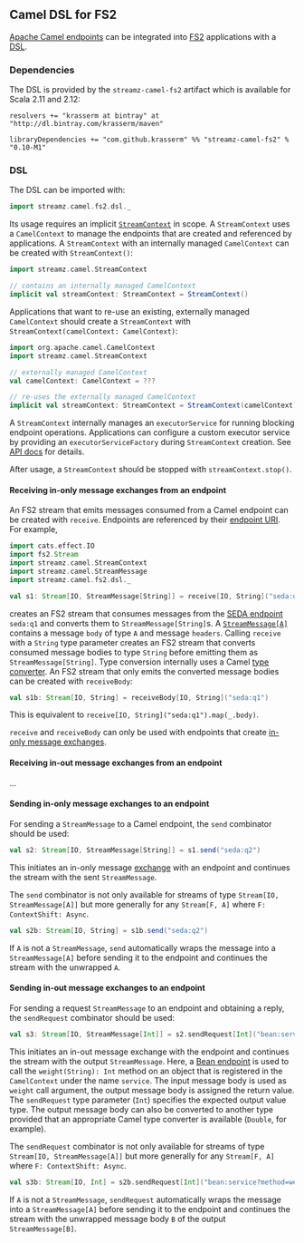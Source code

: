 Camel DSL for FS2
-----------------

[Apache Camel endpoints](http://camel.apache.org/components.html) can be integrated into [FS2](https://github.com/functional-streams-for-scala/fs2) applications with a [DSL](#dsl).
 
### Dependencies

The DSL is provided by the `streamz-camel-fs2` artifact which is available for Scala 2.11 and 2.12:

    resolvers += "krasserm at bintray" at "http://dl.bintray.com/krasserm/maven"

    libraryDependencies += "com.github.krasserm" %% "streamz-camel-fs2" % "0.10-M1"

<a name="dsl"></a>
### DSL

The DSL can be imported with:

```scala
import streamz.camel.fs2.dsl._
```

Its usage requires an implicit [`StreamContext`](http://krasserm.github.io/streamz/scala-2.12/unidoc/streamz/camel/StreamContext.html) in scope. A `StreamContext` uses a `CamelContext` to manage the endpoints that are created and referenced by applications. A `StreamContext` with an internally managed `CamelContext` can be created with `StreamContext()`:

```scala
import streamz.camel.StreamContext

// contains an internally managed CamelContext 
implicit val streamContext: StreamContext = StreamContext()
```

Applications that want to re-use an existing, externally managed `CamelContext` should create a `StreamContext` with  `StreamContext(camelContext: CamelContext)`: 

```scala
import org.apache.camel.CamelContext
import streamz.camel.StreamContext

// externally managed CamelContext
val camelContext: CamelContext = ???

// re-uses the externally managed CamelContext
implicit val streamContext: StreamContext = StreamContext(camelContext)
```
A `StreamContext` internally manages an `executorService` for running blocking endpoint operations. Applications can configure a custom executor service by providing an `executorServiceFactory` during `StreamContext` creation. See [API docs](http://krasserm.github.io/streamz/scala-2.12/unidoc/streamz/camel/StreamContext$.html) for details.

After usage, a `StreamContext` should be stopped with `streamContext.stop()`. 

#### Receiving in-only message exchanges from an endpoint

An FS2 stream that emits messages consumed from a Camel endpoint can be created with `receive`. Endpoints are referenced by their [endpoint URI](http://camel.apache.org/uris.html). For example,

```scala
import cats.effect.IO
import fs2.Stream
import streamz.camel.StreamContext 
import streamz.camel.StreamMessage 
import streamz.camel.fs2.dsl._

val s1: Stream[IO, StreamMessage[String]] = receive[IO, String]("seda:q1")
```

creates an FS2 stream that consumes messages from the [SEDA endpoint](http://camel.apache.org/seda.html) `seda:q1` and converts them to `StreamMessage[String]`s. A [`StreamMessage[A]`](http://krasserm.github.io/streamz/scala-2.12/unidoc/streamz/camel/StreamMessage.html) contains a message `body` of type `A` and message `headers`. Calling `receive` with a `String` type parameter creates an FS2 stream that converts consumed message bodies to type `String` before emitting them as `StreamMessage[String]`. Type conversion internally uses a Camel [type converter](http://camel.apache.org/type-converter.html). An FS2 stream that only emits the converted message bodies can be created with `receiveBody`:

```scala
val s1b: Stream[IO, String] = receiveBody[IO, String]("seda:q1")
```

This is equivalent to `receive[IO, String]("seda:q1").map(_.body)`.

`receive` and `receiveBody` can only be used with endpoints that create [in-only message exchanges](http://camel.apache.org/exchange-pattern.html). 

#### Receiving in-out message exchanges from an endpoint

...

#### Sending in-only message exchanges to an endpoint

For sending a `StreamMessage` to a Camel endpoint, the `send` combinator should be used:

```scala
val s2: Stream[IO, StreamMessage[String]] = s1.send("seda:q2")
```

This initiates an in-only message [exchange](http://camel.apache.org/exchange.html) with an endpoint and continues the stream with the sent `StreamMessage`. 

The `send` combinator is not only available for streams of type `Stream[IO, StreamMessage[A]]` but more generally for any `Stream[F, A]` where `F: ContextShift: Async`.

```scala
val s2b: Stream[IO, String] = s1b.send("seda:q2")
```

If `A` is not a `StreamMessage`, `send` automatically wraps the message into a `StreamMessage[A]` before sending it to the endpoint and continues the stream with the unwrapped `A`.

#### Sending in-out message exchanges to an endpoint

For sending a request `StreamMessage` to an endpoint and obtaining a reply, the `sendRequest` combinator should be used:

```scala
val s3: Stream[IO, StreamMessage[Int]] = s2.sendRequest[Int]("bean:service?method=weight")
```

This initiates an in-out message exchange with the endpoint and continues the stream with the output `StreamMessage`. Here, a [Bean endpoint](https://camel.apache.org/bean.html) is used to call the `weight(String): Int` method on an object that is registered in the `CamelContext` under the name `service`. The input message body is used as `weight` call argument, the output message body is assigned the return value. The `sendRequest` type parameter (`Int`) specifies the expected output value type. The output message body can also be converted to another type provided that an appropriate Camel type converter is available (`Double`, for example). 

The `sendRequest` combinator is not only available for streams of type `Stream[IO, StreamMessage[A]]` but more generally for any `Stream[F, A]` where `F: ContextShift: Async`.

```scala
val s3b: Stream[IO, Int] = s2b.sendRequest[Int]("bean:service?method=weight")
```

If `A` is not a `StreamMessage`, `sendRequest` automatically wraps the message into a `StreamMessage[A]` before sending it to the endpoint and continues the stream with the unwrapped message body `B` of the output `StreamMessage[B]`.
